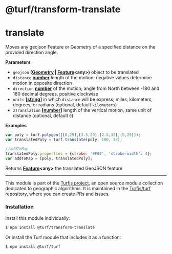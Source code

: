# @turf/transform-translate

# translate

Moves any geojson Feature or Geometry of a specified distance on the provided direction angle.

**Parameters**

-   `geojson` **([Geometry](http://geojson.org/geojson-spec.html#geometry) \| [Feature](http://geojson.org/geojson-spec.html#feature-objects)&lt;any>)** object to be translated
-   `distance` **[number](https://developer.mozilla.org/en-US/docs/Web/JavaScript/Reference/Global_Objects/Number)** length of the motion; negative values determine motion in opposite direction
-   `direction` **[number](https://developer.mozilla.org/en-US/docs/Web/JavaScript/Reference/Global_Objects/Number)** of the motion; angle from North between -180 and 180 decimal degrees, positive clockwise
-   `units` **\[[string](https://developer.mozilla.org/en-US/docs/Web/JavaScript/Reference/Global_Objects/String)]** in which `distance` will be express; miles, kilometers, degrees, or radians (optional, default `kilometers`)
-   `zTranslation` **\[[number](https://developer.mozilla.org/en-US/docs/Web/JavaScript/Reference/Global_Objects/Number)]** length of the vertical motion, same unit of distance (optional, default `0`)

**Examples**

```javascript
var poly = turf.polygon([[0,29],[3.5,29],[2.5,32],[0,29]]);
var translatedPoly = turf.translate(poly, 100, 35);

//addToMap
translatedPoly.properties = {stroke: '#F00', 'stroke-width': 4};
var addToMap = [poly, translatedPoly];
```

Returns **[Feature](http://geojson.org/geojson-spec.html#feature-objects)&lt;any>** the translated GeoJSON feature

<!-- This file is automatically generated. Please don't edit it directly:
if you find an error, edit the source file (likely index.js), and re-run
./scripts/generate-readmes in the turf project. -->

---

This module is part of the [Turfjs project](http://turfjs.org/), an open source
module collection dedicated to geographic algorithms. It is maintained in the
[Turfjs/turf](https://github.com/Turfjs/turf) repository, where you can create
PRs and issues.

### Installation

Install this module individually:

```sh
$ npm install @turf/transform-translate
```

Or install the Turf module that includes it as a function:

```sh
$ npm install @turf/turf
```
